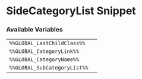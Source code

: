 # SideCategoryList Snippet

### Available Variables
|||
|---|---|
| `%%GLOBAL_LastChildClass%%` |
| `%%GLOBAL_CategoryLink%%` |
| `%%GLOBAL_CategoryName%%` |
| `%%GLOBAL_SubCategoryList%%` |

